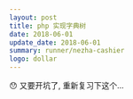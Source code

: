 ```yaml
---
layout: post
title: php 实现字典树
date: 2018-06-01
update_date: 2018-06-01
summary: runner/nezha-cashier
logo: dollar
---
```


😯 又要开坑了, 重新复习下这个...

